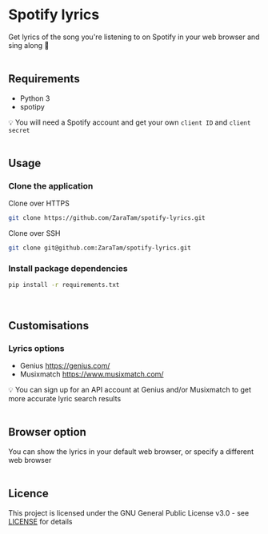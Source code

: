 # Spotify lyrics

Get lyrics of the song you're listening to on Spotify in your web browser and sing along 🎤
<br>
<br>

## Requirements

- Python 3
- spotipy

:bulb: You will need a Spotify account and get your own `client ID` and `client secret`
<br>
<br>

## Usage

### Clone the application

Clone over HTTPS
```sh
git clone https://github.com/ZaraTam/spotify-lyrics.git
```

Clone over SSH
```sh
git clone git@github.com:ZaraTam/spotify-lyrics.git
```

### Install package dependencies

```sh
pip install -r requirements.txt
```
<br>

## Customisations

### Lyrics options

- Genius https://genius.com/
- Musixmatch https://www.musixmatch.com/

:bulb: You can sign up for an API account at Genius and/or Musixmatch to get more accurate lyric search results
<br>
<br>

## Browser option

You can show the lyrics in your default web browser, or specify a different web browser
<br>
<br>

## Licence

This project is licensed under the GNU General Public License v3.0 - see [LICENSE](https://github.com/ZaraTam/spotify-lyrics/blob/master/LICENSE) for details
